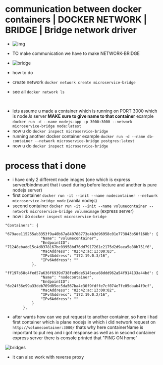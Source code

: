 # communication between docker containers | DOCKER NETWORK | BRIDGE | Bridge network driver

- ![img](https://res.cloudinary.com/dncm3mid4/image/upload/v1727254378/githubreadme/zi2zji63cfydsuimzmj5.png)

- TO make communication we have to make NETWORK-BRIDGE

- ![bridge](https://res.cloudinary.com/dncm3mid4/image/upload/v1727255084/githubreadme/zymvolo2nbo36rimltiw.png)

- how to do
- create network `docker network create microservice-bridge`
- see all `docker network ls`

<br/>

- lets assume u made a container which is running on PORT 3000 which is nodeJs server **MAKE sure to give name to that container** example `docker run -d --name nodejs-app -p 3000:3000 --network microservice-bridge node:latest`
- now u do `docker inspect microservice-bridge`
- running another docker container example `docker run -d --name db-container --network microservice-bridge postgres:latest`
- now u do `docker inspect microservice-bridge`


# process that i done

- i have only 2 different node images (one which is express server/bindmount that i used during before lecture and another is pure nodejs server)
- first container `docker run -it --init --name nodecontainer --network microservice-bridge node` (vanila nodejs)
- second container `docker run -it --init --name volumecontainer --network microservice-bridge volumeimage` (express server)
- now i do `docker inspect microservice-bridge` 

```
"Containers": {
            "679aee115255ab3353f9a40b67a840768773e4b3d96958c01e773843b50f168b": {
                "Name": "volumecontainer",
                "EndpointID": "71248ebadd15c4d8378167bc09958bd76dd7917261c2175d2d9aea5e88b751f6",
                "MacAddress": "02:42:ac:13:00:03",
                "IPv4Address": "172.19.0.3/16",
                "IPv6Address": ""
            },
            "ff197b58c4fed57a636f6939d738fed9de5145eca68ddd962a54f914133a44bd": {
                "Name": "nodecontainer",
                "EndpointID": "6e24f36e99a33deb709d05ec5da567ba4c30f9fdffe7cf074e7fe05daab4f9cf",
                "MacAddress": "02:42:ac:13:00:02",
                "IPv4Address": "172.19.0.2/16",
                "IPv6Address": ""
            }
        },
```

- after wards how can we put request to another container, so here i had first container which is plane nodejs in which i did network request on `http://volumecontainer:3000/` thats why here containerName is important to put req and i got response as well as in second container express server there is console printed that "PING ON home"

![bridges](https://res.cloudinary.com/dncm3mid4/image/upload/v1727258124/githubreadme/s2gmqdjimbg4lrkvthhw.png)

- it can also work with reverse proxy